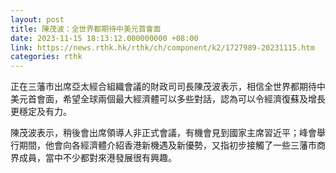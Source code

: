 ```yaml
---
layout: post
title: 陳茂波：全世界都期待中美元首會面
date: 2023-11-15 18:13:12.000000000 +08:00
link: https://news.rthk.hk/rthk/ch/component/k2/1727989-20231115.htm
categories: rthk
---
```


正在三藩市出席亞太經合組織會議的財政司司長陳茂波表示，相信全世界都期待中美元首會面，希望全球兩個最大經濟體可以多些對話，認為可以令經濟復蘇及增長更穩定及有力。

陳茂波表示，稍後會出席領導人非正式會議，有機會見到國家主席習近平；峰會舉行期間，他會向各經濟體介紹香港新機遇及新優勢，又指初步接觸了一些三藩市商界成員，當中不少都對來港發展很有興趣。
